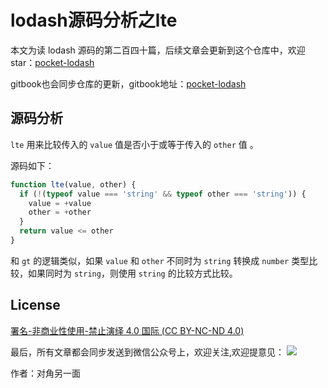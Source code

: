 # lodash源码分析之lte

本文为读 lodash 源码的第二百四十篇，后续文章会更新到这个仓库中，欢迎 star：[pocket-lodash](https://github.com/yeyuqiudeng/pocket-lodash)

gitbook也会同步仓库的更新，gitbook地址：[pocket-lodash](https://www.gitbook.com/book/yeyuqiudeng/pocket-lodash/details)

## 源码分析

`lte` 用来比较传入的 `value` 值是否小于或等于传入的 `other` 值 。

源码如下：

```javascript
function lte(value, other) {
  if (!(typeof value === 'string' && typeof other === 'string')) {
    value = +value
    other = +other
  }
  return value <= other
}
```

和 `gt` 的逻辑类似，如果 `value` 和 `other` 不同时为 `string` 转换成 `number` 类型比较，如果同时为 `string`，则使用 `string` 的比较方式比较。

## License

[署名-非商业性使用-禁止演绎 4.0 国际 (CC BY-NC-ND 4.0)](http://creativecommons.org/licenses/by-nc-nd/4.0/)

最后，所有文章都会同步发送到微信公众号上，欢迎关注,欢迎提意见：  ![](https://raw.githubusercontent.com/yeyuqiudeng/resource/master/images/qrcode_front-end-article.jpg) 

作者：对角另一面 